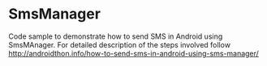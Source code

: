 SmsManager
==========

Code sample to demonstrate how to send SMS in Android using SmsMAnager. For detailed description of the steps involved follow http://androidthon.info/how-to-send-sms-in-android-using-sms-manager/
